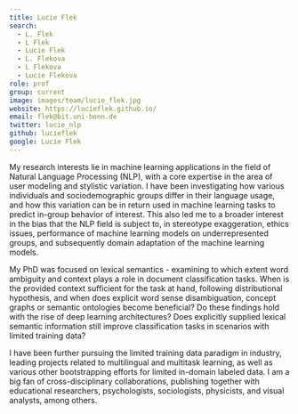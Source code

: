 ```yaml
---
title: Lucie Flek
search:
  - L. Flek
  - L Flek
  - Lucie Flek
  - L. Flekova
  - L Flekova
  - Lucie Flekova
role: prof
group: current
image: images/team/lucie_flek.jpg
website: https://lucieflek.github.io/
email: flek@bit.uni-bonn.de
twitter: lucie_nlp
github: lucieflek
google: Lucie Flek
---
```


My research interests lie in machine learning applications in the field of Natural Language Processing (NLP), with a core expertise in the area of user modeling and stylistic variation. I have been investigating how various individuals and sociodemographic groups differ in their language usage, and how this variation can be in return used in machine learning tasks to predict in-group behavior of interest. This also led me to a broader interest in the bias that the NLP field is subject to, in stereotype exaggeration, ethics issues, performance of machine learning models on underrepresented groups, and subsequently domain adaptation of the machine learning models.

My PhD was focused on lexical semantics - examining to which extent word ambiguity and context plays a role in document classification tasks. When is the provided context sufficient for the task at hand, following distributional hypothesis, and when does explicit word sense disambiguation, concept graphs or semantic ontologies become beneficial? Do these findings hold with the rise of deep learning architectures? Does explicitly supplied lexical semantic information still improve classification tasks in scenarios with limited training data?

I have been further pursuing the limited training data paradigm in industry, leading projects related to multilingual and multitask learning, as well as various other bootstrapping efforts for limited in-domain labeled data. I am a big fan of cross-disciplinary collaborations, publishing together with educational researchers, psychologists, sociologists, physicists, and visual analysts, among others.
